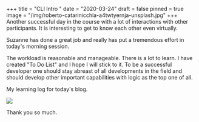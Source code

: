 +++
title = "CLI Intro "
date = "2020-03-24"
draft = false
pinned = true
image = "/img/roberto-catarinicchia-a4twtyernja-unsplash.jpg"
+++
Another successful day in the course with a lot of interactions with other participants. It is interesting to get to know each other even virtually. 

Suzanne has done a great job and really has put a tremendous effort in today's morning session. 

The workload is reasonable and manageable. There is a lot to learn. I have created "To Do List" and I hope I will stick to it. To be a successful developer one should stay abreast of all developments in the field and should develop other important capabilities with logic as the top one of all. 



My learning log for today's blog. 

![](/img/day-2-_cli.png)

Thank you so much.